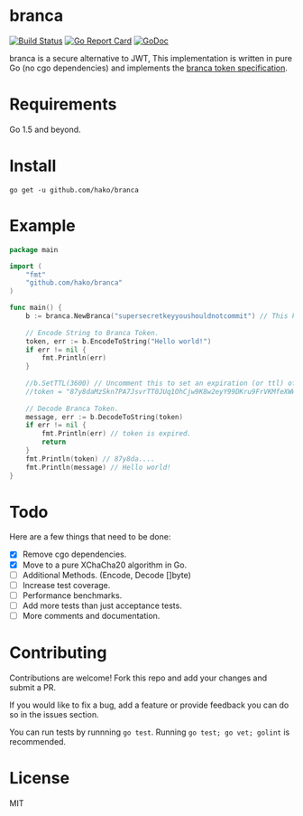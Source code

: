 # branca

[![Build Status](https://travis-ci.org/hako/branca.svg?branch=master)](https://travis-ci.org/hako/branca) [![Go Report Card](https://goreportcard.com/badge/github.com/hako/branca)](https://goreportcard.com/report/github.com/hako/branca)
[![GoDoc](https://godoc.org/github.com/hako/branca?status.svg)](https://godoc.org/github.com/hako/branca) 

branca is a secure alternative to JWT, This implementation is written in pure Go (no cgo dependencies) and implements the [branca token specification](https://github.com/tuupola/branca-spec).

# Requirements

Go 1.5 and beyond.

# Install

```
go get -u github.com/hako/branca
```

# Example

```go
package main

import (
	"fmt"
	"github.com/hako/branca"
)

func main() {
	b := branca.NewBranca("supersecretkeyyoushouldnotcommit") // This key must be exactly 32 bytes long.
	
	// Encode String to Branca Token.
	token, err := b.EncodeToString("Hello world!")
	if err != nil {
		fmt.Println(err)
	}
				
    //b.SetTTL(3600) // Uncomment this to set an expiration (or ttl) of the token (in seconds).
    //token = "87y8daMzSkn7PA7JsvrTT0JUq1OhCjw9K8w2eyY99DKru9FrVKMfeXWW8yB42C7u0I6jNhOdL5ZqL" // This token will be not allowed if a ttl is set.
	
	// Decode Branca Token.
	message, err := b.DecodeToString(token)
	if err != nil {
		fmt.Println(err) // token is expired.
		return
	}
	fmt.Println(token) // 87y8da....
	fmt.Println(message) // Hello world!
}
```

# Todo

Here are a few things that need to be done:

- [x] Remove cgo dependencies.
- [x] Move to a pure XChaCha20 algorithm in Go.
- [ ] Additional Methods. (Encode, Decode []byte)
- [ ] Increase test coverage.
- [ ] Performance benchmarks.
- [ ] Add more tests than just acceptance tests.
- [ ] More comments and documentation.

# Contributing

Contributions are welcome! Fork this repo and add your changes and submit a PR.

If you would like to fix a bug, add a feature or provide feedback you can do so in the issues section.

You can run tests by runnning `go test`. Running `go test; go vet; golint` is recommended.

# License

MIT
